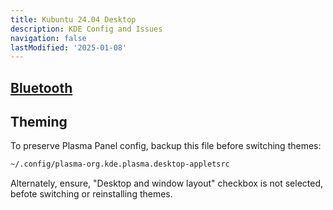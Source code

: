 ```yaml
---
title: Kubuntu 24.04 Desktop
description: KDE Config and Issues
navigation: false 
lastModified: '2025-01-08'
---
```


## [Bluetooth](bluetooth)

## Theming

To preserve Plasma Panel config, backup this file before switching themes:

```bash
~/.config/plasma-org.kde.plasma.desktop-appletsrc
```

Alternately, ensure, "Desktop and window layout" checkbox is not selected, befote switching or reinstalling themes.

